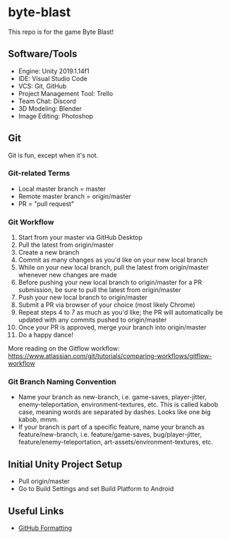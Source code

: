 # byte-blast

This repo is for the game Byte Blast!

## Software/Tools

* Engine: Unity 2019.1.14f1
* IDE: Visual Studio Code
* VCS: Git, GitHub
* Project Management Tool: Trello
* Team Chat: Discord
* 3D Modeling: Blender
* Image Editing: Photoshop

## Git

Git is fun, except when it's not.

### Git-related Terms

* Local master branch = master
* Remote master branch = origin/master
* PR = "pull request"

### Git Workflow

1. Start from your master via GitHub Desktop
2. Pull the latest from origin/master
3. Create a new branch
4. Commit as many changes as you'd like on your new local branch
5. While on your new local branch, pull the latest from origin/master whenever new changes are made
6. Before pushing your new local branch to origin/master for a PR submission, be sure to pull the latest from origin/master
7. Push your new local branch to origin/master
8. Submit a PR via browser of your choice (most likely Chrome)
9. Repeat steps 4 to 7 as much as you'd like; the PR will automatically be updated with any commits pushed to origin/master
10. Once your PR is approved, merge your branch into origin/master
11. Do a happy dance!

More reading on the Gitflow workflow: https://www.atlassian.com/git/tutorials/comparing-workflows/gitflow-workflow

### Git Branch Naming Convention

* Name your branch as new-branch, i.e. game-saves, player-jitter, enemy-teleportation, environment-textures, etc. This is called kabob case, meaning words are separated by dashes. Looks like one big kabob, mmm.
* If your branch is part of a specific feature, name your branch as feature/new-branch, i.e. feature/game-saves, bug/player-jitter, feature/enemy-teleportation, art-assets/environment-textures, etc.

## Initial Unity Project Setup

* Pull origin/master
* Go to Build Settings and set Build Platform to Android

## Useful Links

* [GitHub Formatting](https://help.github.com/en/github/writing-on-github/basic-writing-and-formatting-syntax)